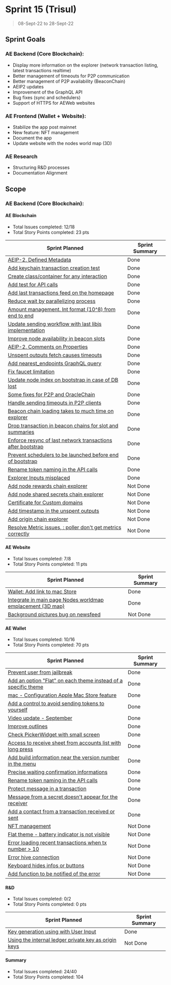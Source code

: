 # Sprint 15 (Trisul)

> 08-Sept-22 to 28-Sept-22

## Sprint Goals

### AE Backend (Core Blockchain):
- Display more information on the explorer (network transaction listing, latest transactions realtime)
- Better management of timeouts for P2P communication
- Better management of P2P availability (BeaconChain)
- AEIP2 updates
- Improvement of the GraphQL API
- Bug fixes (sync and schedulers)
- Support of HTTPS for AEWeb websites

### AE Frontend (Wallet + Website):
- Stabilize the app post mainnet
- New feature: NFT management
- Document the app
- Update website with the nodes world map (3D)

### AE Research
- Structuring R&D processes
- Documentation Alignment

## Scope

### AE Backend (Core Blockchain):

#### AE Blockchain

- Total Issues completed: 12/18
- Total Story Points completed: 23 pts

| Sprint Planned                                                                                         | Sprint Summary |
| ------------------------------------------------------------------------------------------------------ | -------------- |
| [AEIP-2. Defined Metadata](archethic-foundation/aeip#4)                                                | Done           |
| [Add keychain transaction creation test](archethic-foundation/libjs#42)                                | Done           |
| [Create class/container for any interaction](archethic-foundation/libjs#27)                            | Done           |
| [Add test for API calls](archethic-foundation/libjs#80)                                                | Done           |
| [Add last transactions feed on the homepage](archethic-foundation/archethic-node#404)                  | Done           |
| [Reduce wait by parallelizing process](archethic-foundation/aeweb-cli#72)                              | Done           |
| [Amount management. Int format (10^8) from end to end](archethic-foundation/aeweb-cli#75)              | Done           |
| [Update sending workflow with last libjs implementation](archethic-foundation/aeweb-cli#76)            | Done           |
| [Improve node availability in beacon slots](archethic-foundation/archethic-node#569)                   | Done           |
| [AEIP-2. Comments on Properties](archethic-foundation/aeip#9)                                          | Done           |
| [Unspent outputs fetch causes timeouts](archethic-foundation/archethic-node#568)                       | Done           |
| [Add nearest_endpoints GraphQL query](archethic-foundation/archethic-node#572)                         | Done           |
| [Fix faucet limitation](archethic-foundation/archethic-node#571)                                       | Done           |
| [Update node index on bootstrap in case of DB lost](archethic-foundation/archethic-node#567)           | Done           |
| [Some fixes for P2P and OracleChain](archethic-foundation/archethic-node#563)                          | Done           |
| [Handle sending timeouts in P2P clients](archethic-foundation/archethic-node#510)                      | Done           |
| [Beacon chain loading takes to much time on explorer](archethic-foundation/archethic-node#458)         | Done           |
| [Drop transaction in beacon chains for slot and summaries](archethic-foundation/archethic-node#523)    | Done           |
| [Enforce resync of last network transactions after bootstrap](archethic-foundation/archethic-node#508) | Done           |
| [Prevent schedulers to be launched before end of bootstrap](archethic-foundation/archethic-node#543)   | Done           |
| [Rename token naming in the API calls](archethic-foundation/libdart#33)                                | Done           |
| [Explorer Inputs misplaced](archethic-foundation/archethic-node#560)                                   | Done           |
| [Add node rewards chain explorer](archethic-foundation/archethic-node#413)                             | Not Done       |
| [Add node shared secrets chain explorer](archethic-foundation/archethic-node#411)                      | Not Done       |
| [Certificate for Custom domains](archethic-foundation/archethic-node#449)                              | Not Done       |
| [Add timestamp in the unspent outputs](archethic-foundation/archethic-node#564)                        | Not Done       |
| [Add origin chain explorer](archethic-foundation/archethic-node#412)                                   | Not Done       |
| [Resolve Metric issues, : poller don't get metrics correctly](archethic-foundation/archethic-node#455) | Not Done       |

#### AE Website

- Total Issues completed: 7/8
- Total Story Points completed: 11 pts

| Sprint Planned                                                                                           | Sprint Summary |
| -------------------------------------------------------------------------------------------------------- | -------------- |
| [Wallet: Add link to mac Store](archethic-foundation/archethic-website#130)                              | Done           |
| [Integrate in main page Nodes worldmap emplacement (3D map)](archethic-foundation/archethic-website#110) | Done           |
| [Background pictures bug on newsfeed](archethic-foundation/archethic-website#122)                        | Not Done       |

#### AE Wallet

- Total Issues completed: 10/16
- Total Story Points completed: 70 pts

| Sprint Planned                                                                                              | Sprint Summary |
| ----------------------------------------------------------------------------------------------------------- | -------------- |
| [Prevent user from jailbreak](archethic-foundation/archethic-wallet#289)                                    | Done           |
| [Add an option "Flat" on each theme instead of a specific theme](archethic-foundation/archethic-wallet#279) | Done           |
| [mac - Configuration Apple Mac Store feature](archethic-foundation/archethic-wallet#281)                    | Done           |
| [Add a control to avoid sending tokens to yourself](archethic-foundation/archethic-wallet#295)              | Done           |
| [Video update - September](archethic-foundation/archethic-wallet#286)                                       | Done           |
| [Improve outlines](archethic-foundation/archethic-wallet#294)                                               | Done           |
| [Check PickerWidget with small screen](archethic-foundation/archethic-wallet#298)                           | Done           |
| [Access to receive sheet from accounts list with long press](archethic-foundation/archethic-wallet#297)     | Done           |
| [Add build information near the version number in the menu](archethic-foundation/archethic-wallet#285)      | Done           |
| [Precise waiting confirmation informations](archethic-foundation/archethic-wallet#282)                      | Done           |
| [Rename token naming in the API calls](archethic-foundation/archethic-wallet#284)                           | Done           |
| [Protect message in a transaction](archethic-foundation/archethic-wallet#266)                               | Done           |
| [Message from a secret doesn't appear for the receiver](archethic-foundation/archethic-wallet#280)          | Done           |
| [Add a contact from a transaction received or sent](archethic-foundation/archethic-wallet#275)              | Done           |
| [NFT management](archethic-foundation/archethic-wallet#235)                                                 | Not Done       |
| [Flat theme - battery indicator is not visible](archethic-foundation/archethic-wallet#242)                  | Not Done       |
| [Error loading recent transactions when tx number > 10](archethic-foundation/archethic-wallet#262)          | Not Done       |
| [Error hive connection](archethic-foundation/archethic-wallet#261)                                          | Not Done       |
| [Keyboard hides infos or buttons](archethic-foundation/archethic-wallet#139)                                | Not Done       |
| [Add function to be notified of the error](archethic-foundation/archethic-wallet#270)                       | Not Done       |


#### R&D

- Total Issues completed: 0/2
- Total Story Points completed: 0 pts

| Sprint Planned                                                                                   | Sprint Summary |
| ------------------------------------------------------------------------------------------------ | -------------- |
| [Key generation using with User Input](archethic-foundation/biometrics#49)                       | Done           |
| [Using the internal ledger private key as origin keys](archethic-foundation/archethic-ledger#36) | Not Done       |

#### Summary

- Total Issues completed: 24/40
- Total Story Points completed: 104


